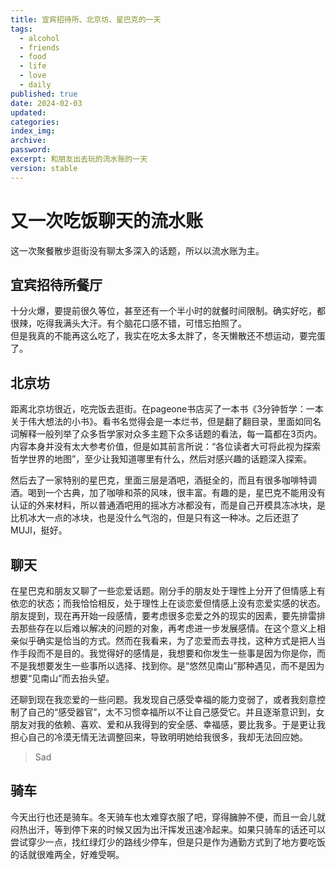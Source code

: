 ```yaml
---
title: 宜宾招待所、北京坊、星巴克的一天
tags:
  - alcohol
  - friends
  - food
  - life
  - love
  - daily
published: true
date: 2024-02-03
updated:
categories:
index_img:
archive:
password:
excerpt: 和朋友出去玩的流水账的一天
version: stable
---
```


# 又一次吃饭聊天的流水账

这一次聚餐散步逛街没有聊太多深入的话题，所以以流水账为主。

## 宜宾招待所餐厅

十分火爆，要提前很久等位，甚至还有一个半小时的就餐时间限制。确实好吃，都很辣，吃得我满头大汗。有个脑花口感不错，可惜忘拍照了。  
但是我真的不能再这么吃了，我实在吃太多太胖了，冬天懒散还不想运动，要完蛋了。

## 北京坊

距离北京坊很近，吃完饭去逛街。在pageone书店买了一本书《3分钟哲学：一本关于伟大想法的小书》。看书名觉得会是一本烂书，但是翻了翻目录，里面如同名词解释一般列举了众多哲学家对众多主题下众多话题的看法，每一篇都在3页内。内容本身并没有太大参考价值，但是如其前言所说：“各位读者大可将此视为探索哲学世界的地图”，至少让我知道哪里有什么，然后对感兴趣的话题深入探索。

然后去了一家特别的星巴克，里面三层是酒吧，酒挺全的，而且有很多咖啡特调酒。喝到一个古典，加了咖啡和茶的风味，很丰富。有趣的是，星巴克不能用没有认证的外来材料，所以普通酒吧用的摇冰方冰都没有，而是自己开模具冻冰块，是比机冰大一点的冰块，也是没什么气泡的，但是只有这一种冰。之后还逛了MUJI，挺好。

## 聊天

在星巴克和朋友又聊了一些恋爱话题。刚分手的朋友处于理性上分开了但情感上有依恋的状态；而我恰恰相反，处于理性上在谈恋爱但情感上没有恋爱实感的状态。朋友提到，现在再开始一段感情，要考虑很多恋爱之外的现实的因素，要先排雷排去那些存在以后难以解决的问题的对象，再考虑进一步发展感情。在这个意义上相亲似乎确实是恰当的方式。然而在我看来，为了恋爱而去寻找，这种方式是把人当作手段而不是目的。我觉得好的感情是，我想要和你发生一些事是因为你是你，而不是我想要发生一些事所以选择、找到你。是“悠然见南山”那种遇见，而不是因为想要“见南山”而去抬头望。

还聊到现在我恋爱的一些问题。我发现自己感受幸福的能力变弱了，或者我刻意控制了自己的“感受器官”，太不习惯幸福所以不让自己感受它。并且逐渐意识到，女朋友对我的依赖、喜欢、爱和从我得到的安全感、幸福感，要比我多。于是更让我担心自己的冷漠无情无法调整回来，导致明明她给我很多，我却无法回应她。

> Sad

## 骑车

今天出行也还是骑车。冬天骑车也太难穿衣服了吧，穿得臃肿不便，而且一会儿就闷热出汗，等到停下来的时候又因为出汗挥发迅速冷起来。如果只骑车的话还可以尝试穿少一点，找红绿灯少的路线少停车，但是只是作为通勤方式到了地方要吃饭的话就很难两全，好难受啊。
